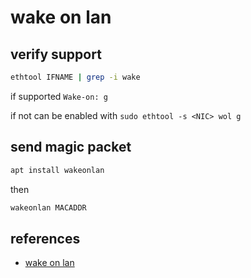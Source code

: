 # wake on lan

## verify support

```sh
ethtool IFNAME | grep -i wake
```

if supported `Wake-on: g`

if not can be enabled with `sudo ethtool -s <NIC> wol g`

## send magic packet

```sh
apt install wakeonlan
```

then

```sh
wakeonlan MACADDR
```

## references

- [wake on lan](https://wiki.archlinux.org/title/Wake-on-LAN)